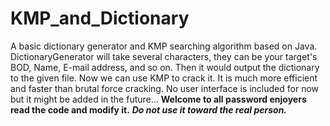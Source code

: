 # KMP_and_Dictionary
A basic dictionary generator and KMP searching algorithm based on Java.
DictionaryGenerator will take several characters, they can be your target's BOD, Name, E-mail address, and so on.
Then it would output the dictionary to the given file.
Now we can use KMP to crack it.
It is much more efficient and faster than brutal force cracking.
No user interface is included for now but it might be added in the future...
**Welcome to all password enjoyers read the code and modify it.**
**_Do not use it toward the real person._**
